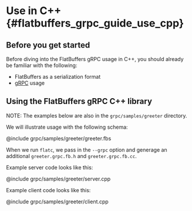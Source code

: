 Use in C++    {#flatbuffers_grpc_guide_use_cpp}
==========

## Before you get started

Before diving into the FlatBuffers gRPC usage in C++, you should already be
familiar with the following:

- FlatBuffers as a serialization format
- [gRPC](http://www.grpc.io/docs/) usage

## Using the FlatBuffers gRPC C++ library

NOTE: The examples below are also in the `grpc/samples/greeter` directory.

We will illustrate usage with the following schema:

@include grpc/samples/greeter/greeter.fbs

When we run `flatc`, we pass in the `--grpc` option and generage an additional
`greeter.grpc.fb.h` and `greeter.grpc.fb.cc`.

Example server code looks like this:

@include grpc/samples/greeter/server.cpp

Example client code looks like this:

@include grpc/samples/greeter/client.cpp
